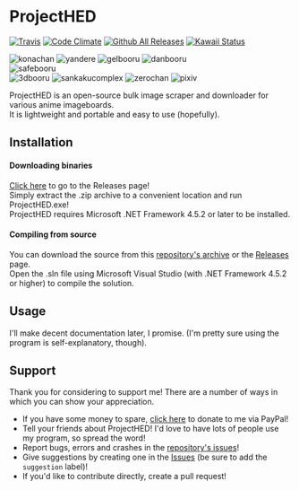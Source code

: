 # ProjectHED
[![Travis](https://img.shields.io/travis/MoeChezzy/ProjectHED.svg)](https://travis-ci.org/MoeChezzy/ProjectHED) [![Code Climate](https://img.shields.io/codeclimate/issues/github/MoeChezzy/ProjectHED.svg)](https://codeclimate.com/github/MoeChezzy/ProjectHED) [![Github All Releases](https://img.shields.io/github/downloads/MoeChezzy/ProjectHED/total.svg)](https://github.com/MoeChezzy/ProjectHED) [![Kawaii Status](https://img.shields.io/badge/status-kawaii-ffbaff.svg)](https://github.com/MoeChezzy/ProjectHED)  

![konachan](https://img.shields.io/badge/konachan-available-brightgreen.svg) ![yandere](https://img.shields.io/badge/yandere-available-brightgreen.svg) ![gelbooru](https://img.shields.io/badge/gelbooru-available-brightgreen.svg) ![danbooru](https://img.shields.io/badge/danbooru-available-brightgreen.svg)  
![safebooru](https://img.shields.io/badge/safebooru-implementing-yellow.svg)  
![3dbooru](https://img.shields.io/badge/3dbooru-unavailable-red.svg) ![sankakucomplex](https://img.shields.io/badge/sankakucomplex-unavailable-red.svg) ![zerochan](https://img.shields.io/badge/zerochan-unavailable-red.svg) ![pixiv](https://img.shields.io/badge/pixiv-unavailable-red.svg)  

ProjectHED is an open-source bulk image scraper and downloader for various anime imageboards.  
It is lightweight and portable and easy to use (hopefully).

## Installation
#### Downloading binaries
[Click here](https://github.com/MoeChezzy/ProjectHED/releases) to go to the Releases page!  
Simply extract the .zip archive to a convenient location and run ProjectHED.exe!  
ProjectHED requires Microsoft .NET Framework 4.5.2 or later to be installed.
#### Compiling from source
You can download the source from this [repository's archive](https://github.com/MoeChezzy/ProjectHED/archive/develop.zip) or the [Releases](https://github.com/MoeChezzy/ProjectHED/releases) page.  
Open the .sln file using Microsoft Visual Studio (with .NET Framework 4.5.2 or higher) to compile the solution.  

## Usage
I'll make decent documentation later, I promise. (I'm pretty sure using the program is self-explanatory, though).

## Support
Thank you for considering to support me! There are a number of ways in which you can show your appreciation.  

* If you have some money to spare, [click here](https://www.paypal.me/moechezzy) to donate to me via PayPal!  
* Tell your friends about ProjectHED! I'd love to have lots of people use my program, so spread the word!  
* Report bugs, errors and crashes in the [repository's issues](https://github.com/MoeChezzy/ProjectHED/issues)!  
* Give suggestions by creating one in the [Issues](https://github.com/MoeChezzy/ProjectHED/issues) (be sure to add the `suggestion` label)!  
* If you'd like to contribute directly, create a pull request!  
